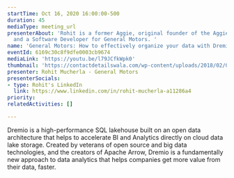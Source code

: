 ```yaml
---
startTime: Oct 16, 2020 16:00:00-500
duration: 45
mediaType: meeting_url
presenterAbout: 'Rohit is a former Aggie, original founder of the Aggie Coding Club,
  and a Software Developer for General Motors. '
name: 'General Motors: How to effectively organize your data with Dremio'
eventId: 6169c30c8f9dfe0003cb9674
mediaLink: 'https://youtu.be/l79JCfkWpk0'
thumbnail: 'https://contactdetailswala.com/wp-content/uploads/2018/02/General-Motors-1.jpg'
presenter: Rohit Mucherla - General Motors
presenterSocials:
- type: Rohit's LinkedIn
  link: https://www.linkedin.com/in/rohit-mucherla-a11286a4
priority: 
relatedActivities: []

---
```

  
Dremio is a high-performance SQL lakehouse built on an open data architecture that helps to accelerate BI and Analytics directly on cloud data lake storage. Created by veterans of open source and big data technologies, and the creators of Apache Arrow, Dremio is a fundamentally new approach to data analytics that helps companies get more value from their data, faster.